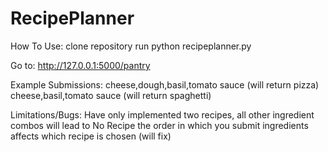 # RecipePlanner

How To Use:
clone repository 
run python recipeplanner.py 

Go to: 
http://127.0.0.1:5000/pantry

Example Submissions:
cheese,dough,basil,tomato sauce (will return pizza)
cheese,basil,tomato sauce (will return spaghetti)

Limitations/Bugs:
Have only implemented two recipes, all other ingredient combos will lead to No Recipe 
the order in which you submit ingredients affects which recipe is chosen (will fix)